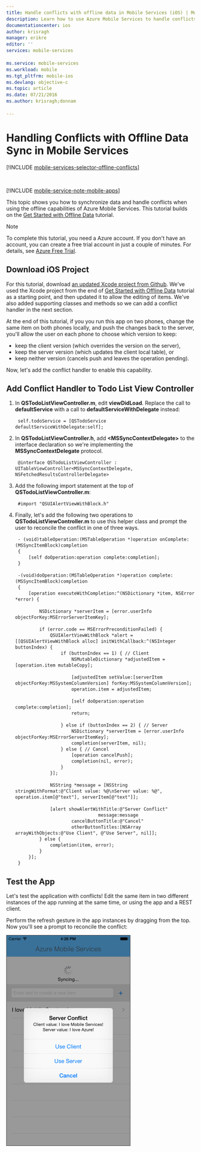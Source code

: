 ```yaml
---
title: Handle conflicts with offline data in Mobile Services (iOS) | Mobile Dev Center
description: Learn how to use Azure Mobile Services to handle conflicts when syncing offline data in your iOS application
documentationcenter: ios
author: krisragh
manager: erikre
editor: ''
services: mobile-services

ms.service: mobile-services
ms.workload: mobile
ms.tgt_pltfrm: mobile-ios
ms.devlang: objective-c
ms.topic: article
ms.date: 07/21/2016
ms.author: krisragh;donnam

---
```

# Handling Conflicts with Offline Data Sync in Mobile Services
[!INCLUDE [mobile-services-selector-offline-conflicts](../../includes/mobile-services-selector-offline-conflicts.md)]

&nbsp;

[!INCLUDE [mobile-service-note-mobile-apps](../../includes/mobile-services-note-mobile-apps.md)]

This topic shows you how to synchronize data and handle conflicts when using the offline capabilities of Azure Mobile Services. This tutorial builds on the [Get Started with Offline Data](mobile-services-ios-get-started-offline-data.md) tutorial.

> [!NOTE]
> To complete this tutorial, you need a Azure account. If you don't have an account, you can create a free trial account in just a couple of minutes. For details, see <a href="http://www.windowsazure.com/pricing/free-trial/?WT.mc_id=AE564AB28" target="_blank">Azure Free Trial</a>.
> 
> 

## Download iOS Project
For this tutorial, download [an updated Xcode project from Github](https://github.com/Azure/mobile-services-samples/tree/master/TodoOffline/iOS). We've  used the Xcode project from the end of [Get Started with Offline Data](mobile-services-ios-get-started-offline-data.md) tutorial as a starting point, and then updated it to allow the editing of items. We've also added supporting classes and methods so we can add a conflict handler in the next section.

At the end of this tutorial, if you you run this app on two phones, change the same item on both phones locally, and push the changes back to the server, you'll allow the user on each phone to choose which version to keep:

* keep the client version (which overrides the version on the server),
* keep the server version (which updates the client local table), or
* keep neither version (cancels push and leaves the operation pending).

Now, let's add the conflict handler to enable this capability.

## <a name="add-conflict-handling"></a>Add Conflict Handler to Todo List View Controller
1. In **QSTodoListViewController.m**, edit **viewDidLoad**. Replace the call to **defaultService** with a call to **defaultServiceWithDelegate** instead:
   
        self.todoService = [QSTodoService defaultServiceWithDelegate:self];
2. In **QSTodoListViewController.h**, add **&lt;MSSyncContextDelegate&gt;** to the interface declaration so we're implementing the **MSSyncContextDelegate** protocol.
   
        @interface QSTodoListViewController : UITableViewController<MSSyncContextDelegate, NSFetchedResultsControllerDelegate>
3. Add the following import statement at the top of **QSTodoListViewController.m**:
   
        #import "QSUIAlertViewWithBlock.h"
4. Finally, let's add the following two operations to **QSTodoListViewController.m** to use this helper class and prompt the user to reconcile the conflict in one of three ways.
   
        - (void)tableOperation:(MSTableOperation *)operation onComplete:(MSSyncItemBlock)completion
        {
            [self doOperation:operation complete:completion];
        }
   
        -(void)doOperation:(MSTableOperation *)operation complete:(MSSyncItemBlock)completion
        {
            [operation executeWithCompletion:^(NSDictionary *item, NSError *error) {
   
                NSDictionary *serverItem = [error.userInfo objectForKey:MSErrorServerItemKey];
   
                if (error.code == MSErrorPreconditionFailed) {
                    QSUIAlertViewWithBlock *alert = [[QSUIAlertViewWithBlock alloc] initWithCallback:^(NSInteger buttonIndex) {
                        if (buttonIndex == 1) { // Client
                            NSMutableDictionary *adjustedItem = [operation.item mutableCopy];
   
                            [adjustedItem setValue:[serverItem objectForKey:MSSystemColumnVersion] forKey:MSSystemColumnVersion];
                            operation.item = adjustedItem;
   
                            [self doOperation:operation complete:completion];
                            return;
   
                        } else if (buttonIndex == 2) { // Server
                            NSDictionary *serverItem = [error.userInfo objectForKey:MSErrorServerItemKey];
                            completion(serverItem, nil);
                        } else { // Cancel
                            [operation cancelPush];
                            completion(nil, error);
                        }
                    }];
   
                    NSString *message = [NSString stringWithFormat:@"Client value: %@\nServer value: %@", operation.item[@"text"], serverItem[@"text"]];
   
                    [alert showAlertWithTitle:@"Server Conflict"
                                      message:message
                            cancelButtonTitle:@"Cancel"
                            otherButtonTitles:[NSArray arrayWithObjects:@"Use Client", @"Use Server", nil]];
                } else {
                    completion(item, error);
                }
            }];
        }

## <a name="test-app"></a>Test the App
Let's test the application with conflicts! Edit the same item in two different instances of the app running at the same time, or using the app and a REST client.

Perform the refresh gesture in the app instances by dragging from the top. Now you'll see a prompt to reconcile the conflict:

![](./media/mobile-services-ios-handling-conflicts-offline-data/conflict-ui.png)

<!-- URLs. -->

[Update the App Project to Allow Editing]: #update-app
[Update Todo List View Controller]: #update-list-view
[Add Todo Item View Controller]: #add-view-controller
[Add Todo Item View Controller and Segue to Storyboard]: #add-segue
[Add Item Details to Todo Item View Controller]: #add-item-details
[Add Support for Saving Edits]: #saving-edits
[Conflict Handling Problem]: #conflict-handling-problem
[Update QSTodoService to Support Conflict Handling]: #service-add-conflict-handling
[Add UI Alert View Helper to Support Conflict Handling]: #add-alert-view
[Add Conflict Handler to Todo List View Controller]: #add-conflict-handling
[Test the App]: #test-app


[add-todo-item-view-controller-3]: ./media/mobile-services-ios-handling-conflicts-offline-data/add-todo-item-view-controller-3.png
[add-todo-item-view-controller-4]: ./media/mobile-services-ios-handling-conflicts-offline-data/add-todo-item-view-controller-4.png
[add-todo-item-view-controller-5]: ./media/mobile-services-ios-handling-conflicts-offline-data/add-todo-item-view-controller-5.png
[add-todo-item-view-controller-6]: ./media/mobile-services-ios-handling-conflicts-offline-data/add-todo-item-view-controller-6.png
[todo-list-view-controller-add-segue]: ./media/mobile-services-ios-handling-conflicts-offline-data/todo-list-view-controller-add-segue.png
[update-todo-list-view-controller-2]: ./media/mobile-services-ios-handling-conflicts-offline-data/update-todo-list-view-controller-2.png
[conflict-handling-problem-1]: ./media/mobile-services-ios-handling-conflicts-offline-data/conflict-handling-problem-1.png
[conflict-ui]: ./media/mobile-services-ios-handling-conflicts-offline-data/conflict-ui.png


[Segmented Controls]: https://developer.apple.com/library/ios/documentation/UserExperience/Conceptual/UIKitUICatalog/UISegmentedControl.html
[Core Data Model Editor Help]: https://developer.apple.com/library/mac/recipes/xcode_help-core_data_modeling_tool/Articles/about_cd_modeling_tool.html
[Creating an Outlet Connection]: https://developer.apple.com/library/mac/recipes/xcode_help-interface_builder/articles-connections_bindings/CreatingOutlet.html
[Build a User Interface]: https://developer.apple.com/library/mac/documentation/ToolsLanguages/Conceptual/Xcode_Overview/Edit_User_Interfaces/edit_user_interface.html
[Adding a Segue Between Scenes in a Storyboard]: https://developer.apple.com/library/ios/recipes/xcode_help-IB_storyboard/chapters/StoryboardSegue.html#//apple_ref/doc/uid/TP40014225-CH25-SW1
[Adding a Scene to a Storyboard]: https://developer.apple.com/library/ios/recipes/xcode_help-IB_storyboard/chapters/StoryboardScene.html
[Core Data]: https://developer.apple.com/library/ios/documentation/Cocoa/Conceptual/CoreData/cdProgrammingGuide.html
[Download the preview SDK here]: http://aka.ms/Gc6fex
[How to use the Mobile Services client library for iOS]: mobile-services-ios-how-to-use-client-library.md
[Getting Started Offline iOS Sample]: https://github.com/Azure/mobile-services-samples/tree/master/TodoOffline/iOS/blog20140611
[Get Started with Offline Data]: mobile-services-ios-get-started-offline-data.md
[Get started with Mobile Services]: mobile-services-ios-get-started.md
